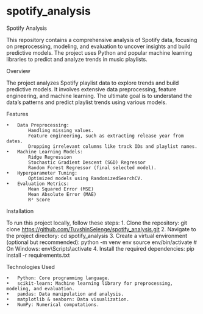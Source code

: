 # spotify_analysis

Spotify Analysis

This repository contains a comprehensive analysis of Spotify data, focusing on preprocessing, modeling, and evaluation to uncover insights and build predictive models. The project uses Python and popular machine learning libraries to predict and analyze trends in music playlists.

Overview

The project analyzes Spotify playlist data to explore trends and build predictive models. It involves extensive data preprocessing, feature engineering, and machine learning. The ultimate goal is to understand the data’s patterns and predict playlist trends using various models.

Features

	•	Data Preprocessing:
			Handling missing values.
			Feature engineering, such as extracting release year from dates.
			Dropping irrelevant columns like track IDs and playlist names.
	•	Machine Learning Models:
			Ridge Regression
			Stochastic Gradient Descent (SGD) Regressor
			Random Forest Regressor (final selected model).
	•	Hyperparameter Tuning:
			Optimized models using RandomizedSearchCV.
	•	Evaluation Metrics:
			Mean Squared Error (MSE)
			Mean Absolute Error (MAE)
			R² Score

Installation

To run this project locally, follow these steps:
	1. Clone the repository: git clone https://github.com/TuvshinSelenge/spotify_analysis.git
  2. Navigate to the project directory: cd spotify_analysis
  3. Create a virtual environment (optional but recommended): python -m venv env
source env/bin/activate   # On Windows: env\Scripts\activate
  4. Install the required dependencies: pip install -r requirements.txt

Technologies Used

	•	Python: Core programming language.
	•	scikit-learn: Machine learning library for preprocessing, modeling, and evaluation.
	•	pandas: Data manipulation and analysis.
	•	matplotlib & seaborn: Data visualization.
	•	NumPy: Numerical computations.
